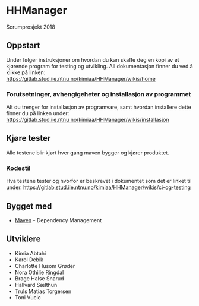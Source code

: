 # HHManager
Scrumprosjekt 2018

## Oppstart
Under følger instruksjoner om hvordan du kan skaffe deg en kopi av et kjørende program for testing og utvikling. All dokumentasjon finner du ved å klikke på linken:
https://gitlab.stud.iie.ntnu.no/kimiaa/HHManager/wikis/home

### Forutsetninger, avhengigeheter og installasjon av programmet
Alt du trenger for installasjon av programvare, samt hvordan installere dette finner du på linken under:
https://gitlab.stud.iie.ntnu.no/kimiaa/HHManager/wikis/installasjon

## Kjøre tester
Alle testene blir kjørt hver gang maven bygger og kjører produktet.

### Kodestil 
Hva testene tester og hvorfor er beskrevet i dokumentet som det er linket til under.
https://gitlab.stud.iie.ntnu.no/kimiaa/HHManager/wikis/ci-og-testing

## Bygget med
* [Maven](https://maven.apache.org/) - Dependency Management 

## Utviklere
* Kimia Abtahi
* Karol Debik
* Charlotte Husom Grøder
* Nora Othilie Ringdal
* Brage Halse Snarud
* Hallvard Sælthun
* Truls Matias Torgersen
* Toni Vucic
